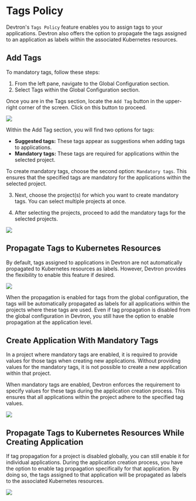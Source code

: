 # Tags Policy

Devtron's `Tags Policy` feature enables you to assign tags to your applications. Devtron also offers the option to propagate the tags assigned to an application as labels within the associated Kubernetes resources. 

## Add Tags

To mandatory tags, follow these steps:

1. From the left pane, navigate to the Global Configuration section.
2. Select Tags within the Global Configuration section.

Once you are in the Tags section, locate the `Add Tag` button in the upper-right corner of the screen. Click on this button to proceed.

![](https://devtron-public-asset.s3.us-east-2.amazonaws.com/images/global-configurations/mandatory-tags/add-tag.jpg)

Within the Add Tag section, you will find two options for tags:

* **Suggested tags:** These tags appear as suggestions when adding tags to applications.
* **Mandatory tags:** These tags are required for applications within the selected project.

To create mandatory tags, choose the second option: `Mandatory tags`. This ensures that the specified tags are mandatory for the applications within the selected project.

3. Next, choose the project(s) for which you want to create mandatory tags. You can select multiple projects at once.

4. After selecting the projects, proceed to add the mandatory tags for the selected projects.

![](https://devtron-public-asset.s3.us-east-2.amazonaws.com/images/global-configurations/mandatory-tags/create-tag.jpg)

## Propagate Tags to Kubernetes Resources

By default, tags assigned to applications in Devtron are not automatically propagated to Kubernetes resources as labels. However, Devtron provides the flexibility to enable this feature if desired.

![](https://devtron-public-asset.s3.us-east-2.amazonaws.com/images/global-configurations/mandatory-tags/propagation-enable-disable.jpg)

When the propagation is enabled for tags from the global configuration, the tags will be automatically propagated as labels for all applications within the projects where these tags are used. Even if tag propagation is disabled from the global configuration in Devtron, you still have the option to enable propagation at the application level.

## Create Application With Mandatory Tags

In a project where mandatory tags are enabled, it is required to provide values for those tags when creating new applications. Without providing values for the mandatory tags, it is not possible to create a new application within that project.

When mandatory tags are enabled, Devtron enforces the requirement to specify values for these tags during the application creation process. This ensures that all applications within the project adhere to the specified tag values.

![](https://devtron-public-asset.s3.us-east-2.amazonaws.com/images/global-configurations/mandatory-tags/app-creation-with-tags.jpg)

## Propagate Tags to Kubernetes Resources While Creating Application

If tag propagation for a project is disabled globally, you can still enable it for individual applications. During the application creation process, you have the option to enable tag propagation specifically for that application. By doing so, the tags assigned to that application will be propagated as labels to the associated Kubernetes resources.

![](https://devtron-public-asset.s3.us-east-2.amazonaws.com/images/global-configurations/mandatory-tags/propagation-enable-disable.jpg)
